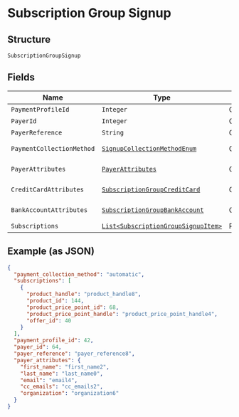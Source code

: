 
# Subscription Group Signup

## Structure

`SubscriptionGroupSignup`

## Fields

| Name | Type | Tags | Description | Getter | Setter |
|  --- | --- | --- | --- | --- | --- |
| `PaymentProfileId` | `Integer` | Optional | - | Integer getPaymentProfileId() | setPaymentProfileId(Integer paymentProfileId) |
| `PayerId` | `Integer` | Optional | - | Integer getPayerId() | setPayerId(Integer payerId) |
| `PayerReference` | `String` | Optional | - | String getPayerReference() | setPayerReference(String payerReference) |
| `PaymentCollectionMethod` | [`SignupCollectionMethodEnum`](../../doc/models/signup-collection-method-enum.md) | Optional | **Default**: `SignupCollectionMethodEnum.AUTOMATIC` | SignupCollectionMethodEnum getPaymentCollectionMethod() | setPaymentCollectionMethod(SignupCollectionMethodEnum paymentCollectionMethod) |
| `PayerAttributes` | [`PayerAttributes`](../../doc/models/payer-attributes.md) | Optional | - | PayerAttributes getPayerAttributes() | setPayerAttributes(PayerAttributes payerAttributes) |
| `CreditCardAttributes` | [`SubscriptionGroupCreditCard`](../../doc/models/subscription-group-credit-card.md) | Optional | - | SubscriptionGroupCreditCard getCreditCardAttributes() | setCreditCardAttributes(SubscriptionGroupCreditCard creditCardAttributes) |
| `BankAccountAttributes` | [`SubscriptionGroupBankAccount`](../../doc/models/subscription-group-bank-account.md) | Optional | - | SubscriptionGroupBankAccount getBankAccountAttributes() | setBankAccountAttributes(SubscriptionGroupBankAccount bankAccountAttributes) |
| `Subscriptions` | [`List<SubscriptionGroupSignupItem>`](../../doc/models/subscription-group-signup-item.md) | Required | - | List<SubscriptionGroupSignupItem> getSubscriptions() | setSubscriptions(List<SubscriptionGroupSignupItem> subscriptions) |

## Example (as JSON)

```json
{
  "payment_collection_method": "automatic",
  "subscriptions": [
    {
      "product_handle": "product_handle8",
      "product_id": 144,
      "product_price_point_id": 68,
      "product_price_point_handle": "product_price_point_handle4",
      "offer_id": 40
    }
  ],
  "payment_profile_id": 42,
  "payer_id": 64,
  "payer_reference": "payer_reference8",
  "payer_attributes": {
    "first_name": "first_name2",
    "last_name": "last_name0",
    "email": "email4",
    "cc_emails": "cc_emails2",
    "organization": "organization6"
  }
}
```

